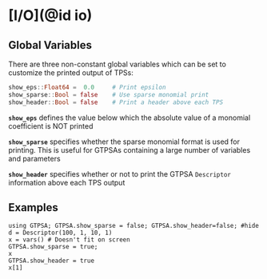 # [I/O](@id io)
## Global Variables
There are three non-constant global variables which can be set to customize the printed output of TPSs:

```julia
show_eps::Float64 =  0.0     # Print epsilon
show_sparse::Bool = false    # Use sparse monomial print
show_header::Bool = false    # Print a header above each TPS
```

**`show_eps`** defines the value below which the absolute value of a monomial coefficient is NOT printed

**`show_sparse`** specifies whether the sparse monomial format is used for printing. This is useful for GTPSAs containing a large number of variables and parameters

**`show_header`** specifies whether or not to print the GTPSA `Descriptor` information above each TPS output

## Examples

```@repl
using GTPSA; GTPSA.show_sparse = false; GTPSA.show_header=false; #hide
d = Descriptor(100, 1, 10, 1)
x = vars() # Doesn't fit on screen
GTPSA.show_sparse = true;
x
GTPSA.show_header = true
x[1]
```
